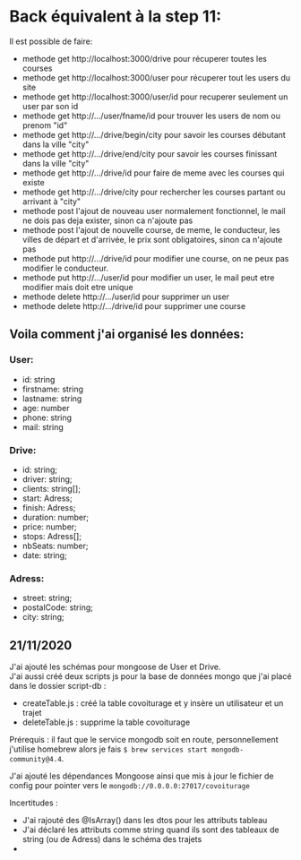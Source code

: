 # Back équivalent à la step 11:

Il est possible de faire:
- methode get http://localhost:3000/drive pour récuperer toutes les courses
- methode get http://localhost:3000/user pour récuperer tout les users du site
- methode get http://localhost:3000/user/id pour recuperer seulement un user par son id
- methode get http://.../user/fname/id pour trouver les users de nom ou prenom "id"
- methode get http://.../drive/begin/city pour savoir les courses débutant dans la ville "city"
- methode get http://.../drive/end/city pour savoir les courses finissant dans la ville "city"
- methode get http://.../drive/id pour faire de meme avec les courses qui existe
- methode get http://.../drive/city pour rechercher les courses partant ou arrivant à "city"
- methode post l'ajout de nouveau user normalement fonctionnel, le mail ne dois pas deja exister, sinon ca n'ajoute pas
- methode post l'ajout de nouvelle course, de meme, le conducteur, les villes de départ et d'arrivée, le prix sont obligatoires, sinon ca n'ajoute pas
- methode put http://.../drive/id pour modifier une course, on ne peux pas modifier le conducteur.
- methode put http://.../user/id pour modifier un user, le mail peut etre modifier mais doit etre unique
- methode delete http://.../user/id pour supprimer un user
- methode delete http://.../drive/id pour supprimer une course

## Voila comment j'ai organisé les données:

### User:
- id: string
- firstname: string
- lastname: string
- age: number
- phone: string
- mail: string
 
 
### Drive:
- id: string;
- driver: string;
- clients: string[];
- start: Adress;
- finish: Adress;
- duration: number;
- price: number;
- stops: Adress[];
- nbSeats: number;
- date: string;
 
 
### Adress:
- street: string;
- postalCode: string;
- city: string;

## 21/11/2020

J'ai ajouté les schémas pour mongoose de User et Drive.  
J'ai aussi créé deux scripts js pour la base de données mongo que j'ai placé dans le dossier script-db :
* createTable.js : créé la table covoiturage et y insère un utilisateur et un trajet
* deleteTable.js : supprime la table covoiturage

Prérequis : il faut que le service mongodb soit en route, personnellement j'utilise homebrew alors je fais `$ brew services start mongodb-community@4.4`.  

J'ai ajouté les dépendances Mongoose ainsi que mis à jour le fichier de config pour pointer vers le `mongodb://0.0.0.0:27017/covoiturage`

Incertitudes :
* J'ai rajouté des @IsArray() dans les dtos pour les attributs tableau
* J'ai déclaré les attributs comme string quand ils sont des tableaux de string (ou de Adress) dans le schéma des trajets
* 

